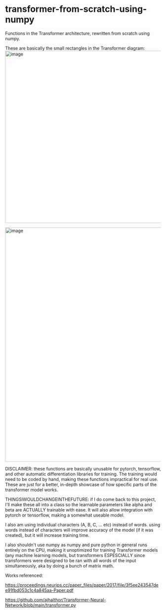 # transformer-from-scratch-using-numpy

Functions in the Transformer architecture, rewritten from scratch using numpy.

These are basically the small rectangles in the Transformer diagram:
<img width="557" alt="image" src="https://user-images.githubusercontent.com/80630045/236146751-b326edbf-c4be-44f9-8811-c16ddd2dd59f.png">

<img width="758" alt="image" src="https://user-images.githubusercontent.com/80630045/236146854-17bf0a93-83b7-4838-8b90-d444597132d5.png">

DISCLAIMER: these functions are basically unusable for pytorch, tensorflow, and other automatic differentiation libraries for training. 
The training would need to be coded by hand, making these functions impractical for real use.
These are just for a better, in-depth showcase of how specific parts of the transformer model works.

THINGSIWOULDCHANGEINTHEFUTURE:
if I do come back to this project, I'll make these all into a class so the learnable parameters like alpha and beta are ACTUALLY trainable with ease. It will also allow integration with pytorch or tensorflow, making a somewhat useable model. 

I also am using individual characters (A, B, C, ... etc) instead of words. using words instead of characters will improve accuracy of the model (if it was created), but it will increase training time.

I also shouldn't use numpy as numpy and pure python in general runs entirely on the CPU, making it unoptimized for training Transformer models (any machine learning models, but transformers ESPESCIALLY since transformers were designed to be ran with all words of the input simultaneously, aka by doing a bunch of matrix math.

Works referenced: 

https://proceedings.neurips.cc/paper_files/paper/2017/file/3f5ee243547dee91fbd053c1c4a845aa-Paper.pdf

https://github.com/ajhalthor/Transformer-Neural-Network/blob/main/transformer.py
